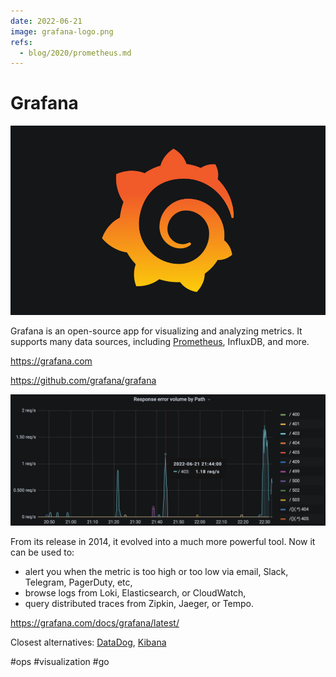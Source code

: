 ```yaml
---
date: 2022-06-21
image: grafana-logo.png
refs:
  - blog/2020/prometheus.md
---
```


# Grafana

![Grafana logo](grafana-logo.png "Grafana logo")

Grafana is an open-source app for visualizing and analyzing metrics.
It supports many data sources, including [Prometheus](../2020/prometheus.md), InfluxDB, and more.

https://grafana.com

https://github.com/grafana/grafana

![Grafana](grafana.png "Grafana")

From its release in 2014, it evolved into a much more powerful tool.
Now it can be used to:

* alert you when the metric is too high or too low via email, Slack, Telegram, PagerDuty, etc,
* browse logs from Loki, Elasticsearch, or CloudWatch,
* query distributed traces from Zipkin, Jaeger, or Tempo.

https://grafana.com/docs/grafana/latest/

Closest alternatives: [DataDog](https://www.datadoghq.com),
[Kibana](https://www.elastic.co/kibana/)

#ops #visualization #go

